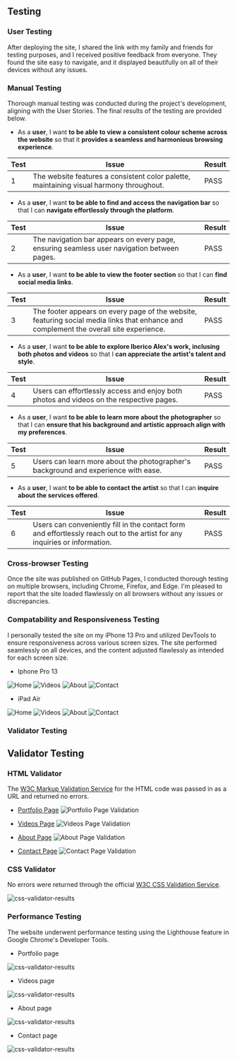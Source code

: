 ## **Testing**

### **User Testing**
After deploying the site, I shared the link with my family and friends for testing purposes, and I received positive feedback from everyone. They found the site easy to navigate, and it displayed beautifully on all of their devices without any issues.


### **Manual Testing**
Thorough manual testing was conducted during the project's development, aligning with the User Stories. The final results of the testing are provided below.

- As a **user**, I want **to be able to view a consistent colour scheme across the website** so that it **provides a seamless and harmonious browsing experience**.

| **Test** | Issue | Result |
| -------- | ----- | ------ |
| 1        | The website features a consistent color palette, maintaining visual harmony throughout. | PASS   |

- As a **user**, I want **to be able to find and access the navigation bar** so that I can **navigate effortlessly through the platform**.

| **Test** | Issue | Result |
| -------- | ----- | ------ |
| 2        | The navigation bar appears on every page, ensuring seamless user navigation between pages. | PASS   |

- As a **user**, I want **to be able to view the footer section** so that I can **find social media links**.

| **Test** | Issue | Result |
| -------- | ----- | ------ |
| 3        | The footer appears on every page of the website, featuring social media links that enhance and complement the overall site experience. | PASS   |

- As a **user**, I want **to be able to explore Iberico Alex's work, inclusing both photos and videos** so that I  **can appreciate the artist's talent and style**.

| **Test** | Issue | Result |
| -------- | ----- | ------ |
| 4        | Users can effortlessly access and enjoy both photos and videos on the respective pages. | PASS   |

- As a **user**, I want **to be able to learn more about the photographer** so that I can **ensure that his background and artistic approach align with my preferences**.

| **Test** | Issue | Result |
| -------- | ----- | ------ |
| 5        | Users can learn more about the photographer's background and experience with ease. | PASS   |

- As a **user**, I want **to be able to contact the artist** so that I can **inquire about the services offered**.

| **Test** | Issue | Result |
| -------- | ----- | ------ |
| 6        | Users can conveniently fill in the contact form and effortlessly reach out to the artist for any inquiries or information. | PASS   |

### **Cross-browser Testing**

Once the site was published on GitHub Pages, I conducted thorough testing on multiple browsers, including Chrome, Firefox, and Edge. I'm pleased to report that the site loaded flawlessly on all browsers without any issues or discrepancies.

### **Compatability and Responsiveness Testing**
I personally tested the site on my iPhone 13 Pro and utilized DevTools to ensure responsiveness across various screen sizes. The site performed seamlessly on all devices, and the content adjusted flawlessly as intended for each screen size.

- Iphone Pro 13

![Home](./assets/documentation/iphone13-home.jpg) 
![Videos](./assets/documentation/iphone13-videos.PNG)
![About](./assets/documentation/iphone13-about.PNG)
![Contact](./assets/documentation/iphone13-contact.PNG)

- iPad Air

![Home](./assets/documentation/iPad-home.png) 
![Videos](./assets/documentation/iPad-videos.png)
![About](./assets/documentation/iPad-about.png)
![Contact](./assets/documentation/iPad-contact.png)

### **Validator Testing**

## **Validator Testing**

### **HTML Validator**

The [W3C Markup Validation Service](https://validator.w3.org/) for the HTML code was passed in as a URL and returned no errors.

- [Portfolio Page](https://validator.w3.org/nu/?doc=https%3A%2F%2Fibericoalex.github.io%2Fiberico-alex-photography%2Findex.html)
![Portfolio Page Validation](./assets/documentation/html-validator-portfolio.png)

- [Videos Page](https://validator.w3.org/nu/?doc=https%3A%2F%2Fibericoalex.github.io%2Fiberico-alex-photography%2Fvideos.html)
![Videos Page Validation](./assets/documentation/html-validator-portfolio.png)

- [About Page](https://validator.w3.org/nu/?doc=https%3A%2F%2Fibericoalex.github.io%2Fiberico-alex-photography%2Fabout.html)
![About Page Validation](./assets/documentation/html-validator-portfolio.png)

- [Contact Page](https://validator.w3.org/nu/?doc=https%3A%2F%2Fibericoalex.github.io%2Fiberico-alex-photography%2Fcontact.html)
![Contact Page Validation](./assets/documentation/html-validator-portfolio.png)

### **CSS Validator**

No errors were returned through the official [W3C CSS Validation Service](https://jigsaw.w3.org/css-validator/).

![css-validator-results](./assets/documentation/CSS-validator.png)

### **Performance Testing**

The website underwent performance testing using the Lighthouse feature in Google Chrome's Developer Tools.

- Portfolio page

![css-validator-results](./assets/documentation/lighthouse-portfolio.png)

- Videos page

![css-validator-results](./assets/documentation/lighthouse-videos.png)

- About page

![css-validator-results](./assets/documentation/lighthouse-about.png)

- Contact page

![css-validator-results](./assets/documentation/lighthouse-contact.png)